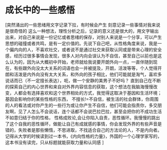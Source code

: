 # 成长中的一些感悟

[突然涌出的一些思绪用文字记录下拉，有时候会产生 刻意记录一些事情对我来说是很奇怪的 这么一种想法，理性分析之后，记录的意义还是很大的，用文字输出出来，对自己来说是一份记忆或者思绪的保存，对别人来说是一个分享，可以产生思想的碰撞或者共鸣，是有一定价值的。先说下自己吧，从性格角度来说，我是一个偏内向的人，不喜欢社交，或者说不是通过社交来获取认同或是带来心理的安全感，经历过很多事情会发现，很多人对内向会误认为不自信，甚至自己以前也是这么认为的，因为从大概初中开始，老师就给我说要开朗外向一点，一直伴随到现在，有些跟外向没太大关系的词语也会一并被提及，开朗，活泼等等，个人觉得开朗和活泼是内外向没有太大关系，和外向的孩子相比，他们可能就是淘气，喜欢多说话而已（不一定擅长表达），呃，做一个安静的美男子不好吗？ 直到自己在不断的探索自己的内心世界和来自对外界内容信息的获取，这个想法在我脑海慢慢改变，人都会有选择喜欢和这个世界相处的方式，我觉得这取决于基因和生活环境；基因会影响你的某些性格的东西， 不擅长!=不自信，被生活的社会群体，你周围的人的看法或对你产生的一些行为或让你产生不自信，他们可能会指责你，多交朋友啊，见了人怎么不会说话，连个话都不会说巴拉巴拉，甚至会把你的不成功生活不如意归结于你的性格， 性格成败论,会让你陷入自责，恶性循环。我慢慢的跳出了这个自我的恶性循环，做能让自己有成就感的事情，你会发现外界的有些声音是错的，失败者是那些懒惰，不思进取，不找适合自己的方法论的人，不是内向者。记得从大学的时候读到过一本书，《内向性格的力量》，外国的一个心理学家写的，这本书没有读完，只从标题就能获取力量和认同感 ]


